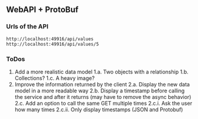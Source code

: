 ## WebAPI + ProtoBuf

### Urls of the API
```
http://localhost:49916/api/values
http://localhost:49916/api/values/5
```

### ToDos
1. Add a more realistic data model
1.a. Two objects with a relationship
1.b. Collections?
1.c. A heavy image?
2. Improve the information returned by the client
2.a. Display the new data model in a more readable way
2.b. Display a timestamp before calling the service and after it returns (may have to remove the async behavior)
2.c. Add an option to call the same GET multiple times
2.c.i. Ask the user how many times
2.c.ii. Only display timestamps (JSON and Protobuf)
